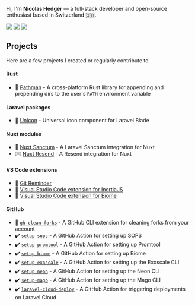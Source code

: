 Hi, I'm **Nicolas Hedger** — a full-stack developer and open-source enthusiast based in Switzerland 🇨🇭.

[![](https://img.shields.io/badge/LinkedIn-0072b1.svg?style=flat-square)](https://www.linkedin.com/in/nhedger/)
[![](https://img.shields.io/badge/Bluesky-1083fe.svg?style=flat-square)](https://bsky.app/profile/hedger.ch)
[![](https://img.shields.io/badge/X.com-000000.svg?style=flat-square)](https://twitter.com/nicolashedger)


## Projects

Here are a few projects I created or regularly contribute to.

#### Rust

- 🦀 [Pathman](https://crates.io/crates/pathman) - A cross-platform Rust library for appending and prepending dirs to the user's `PATH` environment variable

#### Laravel packages

- 🦄 [Unicon](https://github.com/unicon-rocks/unicon-laravel) - Universal icon component for Laravel Blade

#### Nuxt modules
- 🔑 [Nuxt Sanctum](https://github.com/nhedger/nuxt-sanctum) - A Laravel Sanctum integration for Nuxt
- ✉️ [Nuxt Resend](https://github.com/nhedger/nuxt-resend) - A Resend integration for Nuxt

#### VS Code extensions
- 🧩 [Git Reminder](https://github.com/nhedger/git-reminder)
- 🧩 [Visual Studio Code extension for InertiaJS](https://github.com/nhedger/vscode-inertia)
- 🧩 [Visual Studio Code extension for Biome](https://github.com/biomejs/biome-vscode)

#### GitHub
- 🧹 [`gh-clean-forks`](https://github.com/nhedger/gh-clean-forks) - A GitHub CLI extension for cleaning forks from your account
- ✔️ [`setup-sops`](https://github.com/nhedger/setup-sops) - A GitHub Action for setting up SOPS
- ✔️ [`setup-promtool`](https://github.com/nhedger/setup-promtool) - A GitHub Action for setting up Promtool
- ✔️ [`setup-biome`](https://github.com/biomejs/setup-biome) - A GitHub Action for setting up Biome
- ✔️ [`setup-exoscale`](https://github.com/nhedger/setup-exoscale) - A GitHub Action for setting up the Exoscale CLI
- ✔️ [`setup-neon`](https://github.com/nhedger/setup-neon) - A GitHub Action for setting up the Neon CLI
- ✔️ [`setup-mago`](https://github.com/nhedger/setup-mago) - A GitHub Action for setting up the Mago CLI
- ✔️ [`laravel-cloud-deploy`](https://github.com/nhedger/laravel-cloud-deploy) - A GitHub Action for triggering deployments on Laravel Cloud
